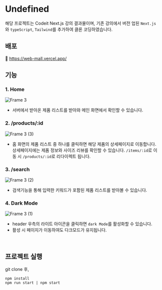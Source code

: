 # Undefined
해당 프로젝트는 Codeit Next.js 강의 결과물이며, 기존 강의에서 버전 업된 ```Next.js```와 ```typeScript```, ```Tailwind```를 추가하여 클론 코딩하였습니다.
<br/>


배포
---
🚀 https://web-mall.vercel.app/


기능
---
### 1. Home
  ![Frame 3](https://github.com/Dorabang/webMall/assets/39180932/eddec5c5-3a2c-4274-8461-ca367a6d62b8)
  - 서버에서 받아온 제품 리스트를 받아와 메인 화면에서 확인할 수 있습니다.

### 2. /products/:id
  ![Frame 3 (3)](https://github.com/Dorabang/webMall/assets/39180932/f27cfbcc-69dc-4f49-9851-3755b58fea93)
  - 홈 화면의 제품 리스트 중 하나를 클릭하면 해당 제품의 상세페이지로 이동합니다. 상세페이지에는 제품 정보와 사이즈 리뷰를 확인할 수 있습니다. ```/items/:id```로 이동 시 ```/products/:id```로 리다이렉트 됩니다.

### 3. /search
  ![Frame 3 (2)](https://github.com/Dorabang/webMall/assets/39180932/ec535e6e-929e-42aa-9d67-3ac259466cf8)
  - 검색기능을 통해 입력한 키워드가 포함된 제품 리스트를 받아볼 수 있습니다.

### 4. Dark Mode
  ![Frame 3 (1)](https://github.com/Dorabang/webMall/assets/39180932/52706b58-e4a5-4930-be4a-e5d6a12aeaed)
  - header 우측의 라이트 아이콘을 클릭하면 ```dark Mode```를 활성화할 수 있습니다.
  - 활성 시 페이지가 이동하여도 다크모드가 유지됩니다.

<br/>

## 프로젝트 실행
git clone 후,
```{
npm install
npm run start | npm start
